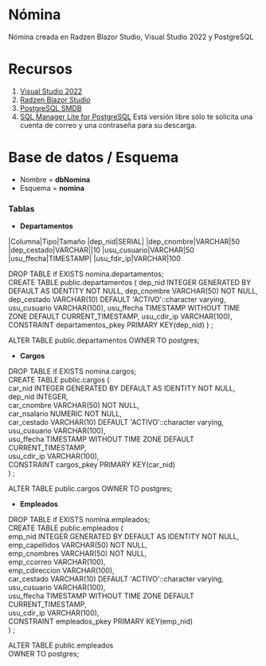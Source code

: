 # Nómina
Nómina creada en Radzen Blazor Studio, Visual Studio 2022 y PostgreSQL


# Recursos

1. [Visual Studio 2022](https://visualstudio.microsoft.com/es/vs/community/#:~:text=Visual%20Studio%20Community%20Un%20completo%20IDE%20extensible%20y,de%20aplicaciones%20web%20y%20servicios%20en%20la%20nube.)
2. [Radzen Blazor Studio](https://www.radzen.com/blazor-studio/download/#windows) 
3. [PostgreSQL SMDB](https://www.enterprisedb.com/downloads/postgres-postgresql-downloads)
4. [SQL Manager Lite for PostgreSQL](https://www.sqlmanager.net/products/postgresql/manager/download)
 Está versión libre sólo te solicita una cuenta de correo y una contraseña para su descarga. 


# Base de datos / Esquema

* Nombre = **dbNomina**
* Esquema = **nomina**

### Tablas

* **Departamentos**

|Columna|Tipo|Tamaño
|dep_nid|SERIAL|
|dep_cnombre|VARCHAR|50
|dep_cestado|VARCHAR||10
|usu_cusuario|VARCHAR|50
|usu_ffecha|TIMESTAMP|
|usu_fdir_ip|VARCHAR|100

DROP TABLE if EXISTS nomina.departamentos;  
CREATE TABLE public.departamentos (
  dep_nid INTEGER GENERATED BY DEFAULT AS IDENTITY NOT NULL,
  dep_cnombre VARCHAR(50) NOT NULL,
  dep_cestado VARCHAR(10) DEFAULT 'ACTIVO'::character varying,
  usu_cusuario VARCHAR(100),
  usu_ffecha TIMESTAMP WITHOUT TIME ZONE DEFAULT CURRENT_TIMESTAMP,
  usu_cdir_ip VARCHAR(100),
  CONSTRAINT departamentos_pkey PRIMARY KEY(dep_nid)
) ;

ALTER TABLE public.departamentos
  OWNER TO postgres;

* **Cargos** 

DROP TABLE if EXISTS nomina.cargos;    
CREATE TABLE public.cargos (  
  car_nid INTEGER GENERATED BY DEFAULT AS IDENTITY NOT NULL,  
  dep_nid INTEGER,  
  car_cnombre VARCHAR(50) NOT NULL,  
  car_nsalario NUMERIC NOT NULL,  
  car_cestado VARCHAR(10) DEFAULT 'ACTIVO'::character varying,  
  usu_cusuario VARCHAR(100),  
  usu_ffecha TIMESTAMP WITHOUT TIME ZONE DEFAULT CURRENT_TIMESTAMP,  
  usu_cdir_ip VARCHAR(100),  
  CONSTRAINT cargos_pkey PRIMARY KEY(car_nid)  
) ;

ALTER TABLE public.cargos
  OWNER TO postgres;

* **Empleados**

DROP TABLE if EXISTS nomina.empleados;  
CREATE TABLE public.empleados (  
  emp_nid INTEGER GENERATED BY DEFAULT AS IDENTITY NOT NULL,  
  emp_capellidos VARCHAR(50) NOT NULL,  
  emp_cnombres VARCHAR(50) NOT NULL,  
  emp_ccorreo VARCHAR(100),  
  emp_cdireccion VARCHAR(100),  
  car_cestado VARCHAR(10) DEFAULT 'ACTIVO'::character varying,  
  usu_cusuario VARCHAR(100),  
  usu_ffecha TIMESTAMP WITHOUT TIME ZONE DEFAULT CURRENT_TIMESTAMP,  
  usu_cdir_ip VARCHAR(100),   
  CONSTRAINT empleados_pkey PRIMARY KEY(emp_nid)  
) ;  

ALTER TABLE public.empleados  
  OWNER TO postgres;  
